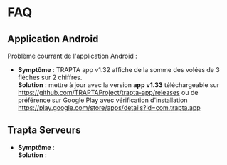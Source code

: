# FAQ

## Application Android
Problème courrant de l'application Android :

* **Symptôme** : TRAPTA app v1.32 affiche de la somme des volées de 3 flèches sur 2 chiffres.\
  **Solution** : mettre à jour avec la version **app v1.33** téléchargeable sur
https://github.com/TRAPTAProject/trapta-app/releases
ou de préférence sur Google Play avec vérification d'installation
https://play.google.com/store/apps/details?id=com.trapta.app

## Trapta Serveurs

* **Symptôme** : \
  **Solution** : 

